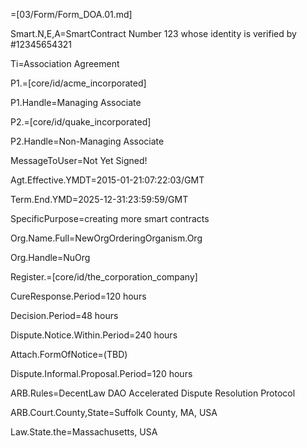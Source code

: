 =[03/Form/Form_DOA.01.md]

Smart.N,E,A=SmartContract Number 123 whose identity is verified by #12345654321

Ti=Association Agreement

P1.=[core/id/acme_incorporated]

P1.Handle=Managing Associate

P2.=[core/id/quake_incorporated]

P2.Handle=Non-Managing Associate


MessageToUser=Not Yet Signed!

Agt.Effective.YMDT=2015-01-21:07:22:03/GMT

Term.End.YMD=2025-12-31:23:59:59/GMT

SpecificPurpose=creating more smart contracts

Org.Name.Full=NewOrgOrderingOrganism.Org

Org.Handle=NuOrg

Register.=[core/id/the_corporation_company]

CureResponse.Period=120 hours

Decision.Period=48 hours

Dispute.Notice.Within.Period=240 hours

Attach.FormOfNotice=(TBD)

Dispute.Informal.Proposal.Period=120 hours

ARB.Rules=DecentLaw DAO Accelerated Dispute Resolution Protocol

ARB.Court.County,State=Suffolk County, MA, USA

Law.State.the=Massachusetts, USA